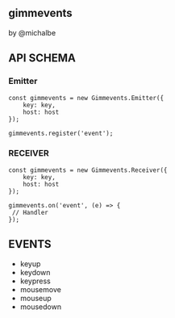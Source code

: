 gimmevents
---
by @michalbe


## API SCHEMA

### Emitter
```
const gimmevents = new Gimmevents.Emitter({
	key: key,
	host: host
});

gimmevents.register('event');
```

### RECEIVER
```
const gimmevents = new Gimmevents.Receiver({
	key: key,
	host: host
});

gimmevents.on('event', (e) => {
 // Handler
});
```

## EVENTS

  - keyup
  - keydown
  - keypress
  - mousemove
  - mouseup
  - mousedown

